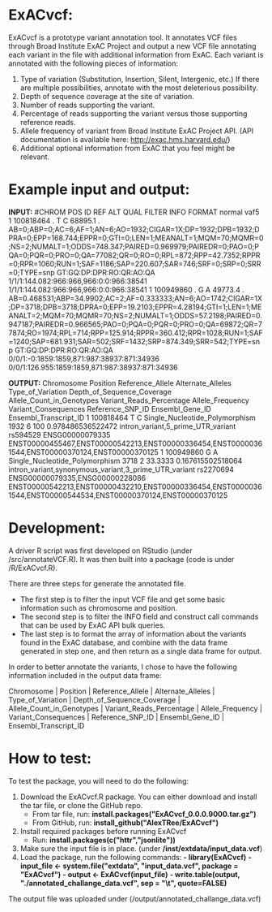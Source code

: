 # ExACvcf:

ExACvcf is a prototype variant annotation tool. It annotates VCF files through Broad Institute ExAC Project and output a new VCF file annotating each variant in the file with additional information from ExAC. Each variant is annotated with the following pieces of information:

1. Type of variation (Substitution, Insertion, Silent, Intergenic, etc.) If there are multiple possibilities, annotate with the most deleterious possibility.
2. Depth of sequence coverage at the site of variation.
3. Number of reads supporting the variant.
4. Percentage of reads supporting the variant versus those supporting reference reads.
5. Allele frequency of variant from Broad Institute ExAC Project API. 
(API documentation is available here: http://exac.hms.harvard.edu/)
6. Additional optional information from ExAC that you feel might be relevant.

# Example input and output:

**INPUT:**
#CHROM	POS	ID	REF	ALT	QUAL	FILTER	INFO	FORMAT	normal	vaf5
1	100818464	.	T	C	68895.1	.	AB=0;ABP=0;AC=6;AF=1;AN=6;AO=1932;CIGAR=1X;DP=1932;DPB=1932;DPRA=0;EPP=168.744;EPPR=0;GTI=0;LEN=1;MEANALT=1;MQM=70;MQMR=0;NS=2;NUMALT=1;ODDS=748.347;PAIRED=0.969979;PAIREDR=0;PAO=0;PQA=0;PQR=0;PRO=0;QA=77082;QR=0;RO=0;RPL=872;RPP=42.7352;RPPR=0;RPR=1060;RUN=1;SAF=1186;SAP=220.607;SAR=746;SRF=0;SRP=0;SRR=0;TYPE=snp	GT:GQ:DP:DPR:RO:QR:AO:QA	1/1/1:144.082:966:966,966:0:0:966:38541	1/1/1:144.082:966:966,966:0:0:966:38541
1	100949860	.	G	A	49773.4	.	AB=0.468531;ABP=34.9902;AC=2;AF=0.333333;AN=6;AO=1742;CIGAR=1X;DP=3718;DPB=3718;DPRA=0;EPP=19.2103;EPPR=4.28194;GTI=1;LEN=1;MEANALT=2;MQM=70;MQMR=70;NS=2;NUMALT=1;ODDS=57.2198;PAIRED=0.947187;PAIREDR=0.966565;PAO=0;PQA=0;PQR=0;PRO=0;QA=69872;QR=77874;RO=1974;RPL=714;RPP=125.914;RPPR=360.412;RPR=1028;RUN=1;SAF=1240;SAP=681.931;SAR=502;SRF=1432;SRP=874.349;SRR=542;TYPE=snp	GT:GQ:DP:DPR:RO:QR:AO:QA	0/0/1:-0:1859:1859,871:987:38937:871:34936	0/0/1:126.955:1859:1859,871:987:38937:871:34936

**OUTPUT:**
Chromosome	Position	Reference_Allele	Alternate_Alleles	Type_of_Variation	Depth_of_Sequence_Coverage	Allele_Count_in_Genotypes	Variant_Reads_Percentage	Allele_Frequency	Variant_Consequences	Reference_SNP_ID	Ensembl_Gene_ID	Ensembl_Transcript_ID
1	100818464	T	C	Single_Nucleotide_Polymorphism	1932	6	100	0.978486536522472	intron_variant,5_prime_UTR_variant	rs594529	ENSG00000079335	ENST00000455467,ENST00000542213,ENST00000336454,ENST00000361544,ENST00000370124,ENST00000370125
1	100949860	G	A	Single_Nucleotide_Polymorphism	3718	2	33.3333	0.167615502518064	intron_variant,synonymous_variant,3_prime_UTR_variant	rs2270694	ENSG00000079335,ENSG00000228086	ENST00000542213,ENST00000432210,ENST00000336454,ENST00000361544,ENST00000544534,ENST00000370124,ENST00000370125

# Development:

A driver R script was first developed on RStudio (under /src/annotateVCF.R). It was then built into a package (code is under /R/ExACvcf.R).

There are three steps for generate the annotated file. 

- The first step is to filter the input VCF file and get some basic information such as chromosome and position.
- The second step is to filter the INFO field and construct call commands that can be used by ExAC API bulk queries.  
- The last step is to format the array of information about the variants found in the ExAC database, and combine with the data frame generated in step one, and then return as a single data frame for output.

In order to better annotate the variants, I chose to have the following information included in the output data frame: 

Chromosome | Position | Reference_Allele | Alternate_Alleles | Type_of_Variation | Depth_of_Sequence_Coverage | Allele_Count_in_Genotypes | Variant_Reads_Percentage | Allele_Frequency | Variant_Consequences | Reference_SNP_ID | Ensembl_Gene_ID | Ensembl_Transcript_ID 


# How to test:
To test the package, you will need to do the following:

1. Download  the ExACvcf.R package. You can either download and install the tar file, or clone the GitHub repo.
   - From tar file, run: **install.packages("ExACvcf_0.0.0.9000.tar.gz")** 
   - From GitHub, run: **install_github("AlexTRee/ExACvcf")**
2. Install required packages before running ExACvcf
   - Run: **install.packages(c("httr","jsonlite"))**
3. Make sure the input file is in place. (under **/inst/extdata/input_data.vcf**)
4. Load the package, run the following commands:
   **- library(ExACvcf)**
   **- input_file <- system.file("extdata", "input_data.vcf", package = "ExACvcf")**
   **- output <- ExACvcf(input_file)**
   **- write.table(output, "./annotated_challange_data.vcf", sep = "\t", quote=FALSE)**

The output file was uploaded under (/output/annotated_challange_data.vcf)
